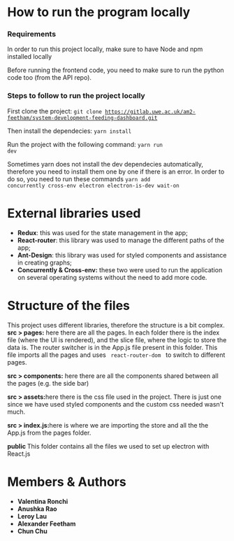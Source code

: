 # How to run the program locally
<h3>Requirements</h3>
In order to run this project locally, make sure to have Node and npm installed locally

Before running the frontend code, you need to make sure to run the python code too (from the API repo).

<h3>Steps to follow to run the project locally</h3>

First clone the project:
<code>git clone https://gitlab.uwe.ac.uk/am2-feetham/system-development-feeding-dashboard.git</code><br/>

Then install the dependecies:
<code>yarn install</code><br/>

Run the project with the following command:
<code>yarn run dev</code><br/>

Sometimes yarn does not install the dev dependecies automatically, therefore you need to install
them one by one if there is an error. In order to do so, you need to run these commands
<code>yarn add concurrently cross-env electron electron-is-dev wait-on</code>

# External libraries used
<ul>
    <li><b>Redux</b>: this was used for the state management in the app; </li>
    <li><b>React-router</b>: this library was used to manage the different paths of the app;  </li>
    <li><b>Ant-Design</b>: this library was used for styled components and assistance in creating graphs; </li>
    <li><b>Concurrently & Cross-env:</b> these two were used to run the application on several operating systems without the need to add more code. </li>
</ul>


# Structure of the files
This project uses different libraries, therefore the structure is a bit complex.<br/>
<b>src > pages:</b> here there are all the pages. In each folder there is the index file (where the UI is rendered),
and the slice file, where the logic to store the data is. The router switcher is in the App.js file present in this folder. This file imports all the pages and uses <code> react-router-dom </code> to switch to different pages.

<b>src > components:</b> here there are all the components shared between all the pages (e.g. the side bar)

<b>src > assets:</b>here there is the css file used in the project. There is just one since we have used styled components and the custom css needed wasn't much.

<b>src > index.js:</b>here is where we are importing the store and all the the App.js from the pages folder.

<b>public </b> This folder contains all the files we used to set up electron with React.js

# Members & Authors 
<ul>
    <li><b>Valentina Ronchi</b> </li>
    <li><b>Anushka Rao</b></li>
    <li><b>Leroy Lau</b></li>
    <li><b>Alexander Feetham</b></li>
    <li><b>Chun Chu</b></li>
</ul>
